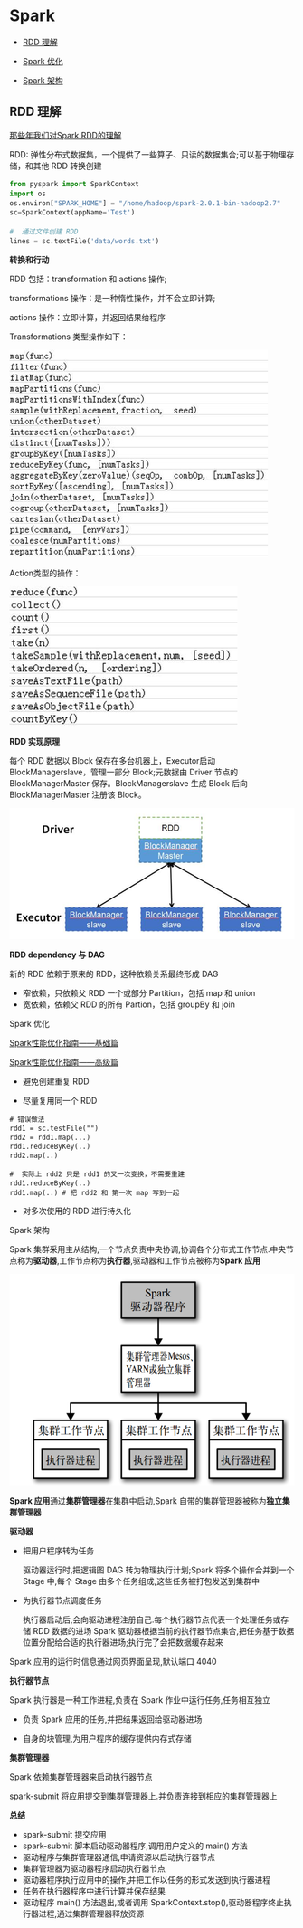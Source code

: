 
#  Spark

-  [RDD 理解](#id1)

-  [Spark 优化](#id2)

-  [Spark 架构](#id3)


<h2 id="id1">RDD 理解</h2>

[ 那些年我们对Spark RDD的理解](http://blog.csdn.net/stark_summer/article/details/50218641)

RDD: 弹性分布式数据集，一个提供了一些算子、只读的数据集合;可以基于物理存储，和其他 RDD  转换创建

```python
from pyspark import SparkContext
import os
os.environ["SPARK_HOME"] = "/home/hadoop/spark-2.0.1-bin-hadoop2.7"
sc=SparkContext(appName='Test')

#  通过文件创建 RDD
lines = sc.textFile('data/words.txt')
```


**转换和行动**

RDD 包括：transformation 和 actions 操作;

transformations 操作：是一种惰性操作，并不会立即计算;

actions 操作：立即计算，并返回结果给程序

Transformations 类型操作如下：

![enter description here][1]

Action类型的操作：

![enter description here][2]

**RDD 实现原理**

每个 RDD 数据以 Block 保存在多台机器上，Executor启动 BlockManagerslave，管理一部分 Block;元数据由 Driver 节点的 BlockManagerMaster 保存。BlockManagerslave 生成 Block 后向 BlockManagerMaster 注册该 Block。

![enter description here][3]


**RDD dependency 与 DAG**

新的 RDD 依赖于原来的 RDD，这种依赖关系最终形成 DAG

-  窄依赖，只依赖父 RDD 一个或部分 Partition，包括 map 和 union
-  宽依赖，依赖父 RDD 的所有 Partion，包括 groupBy 和 join



Spark  优化

[Spark性能优化指南——基础篇](https://zhuanlan.zhihu.com/p/21922826)

[Spark性能优化指南——高级篇](https://zhuanlan.zhihu.com/p/22024169)

-  避免创建重复 RDD

-  尽量复用同一个 RDD

```
# 错误做法
rdd1 = sc.testFile("")
rdd2 = rdd1.map(...)
rdd1.reduceByKey(..)
rdd2.map(..)

#  实际上 rdd2 只是 rdd1 的又一次变换，不需要重建
rdd1.reduceByKey(..)
rdd1.map(..) # 把 rdd2 和 第一次 map 写到一起
```
-  对多次使用的 RDD 进行持久化



Spark 架构


Spark 集群采用主从结构,一个节点负责中央协调,协调各个分布式工作节点.中央节点称为**驱动器**,工作节点称为**执行器**,驱动器和工作节点被称为**Spark 应用**


![enter description here][4]


**Spark 应用**通过**集群管理器**在集群中启动,Spark 自带的集群管理器被称为**独立集群管理器**


**驱动器**

-  把用户程序转为任务

	驱动器运行时,把逻辑图 DAG 转为物理执行计划;Spark 将多个操作合并到一个 Stage 中,每个 Stage 由多个任务组成,这些任务被打包发送到集群中

-  为执行器节点调度任务

	执行器启动后,会向驱动进程注册自己.每个执行器节点代表一个处理任务或存储 RDD 数据的进场
	Spark 驱动器根据当前的执行器节点集合,把任务基于数据位置分配给合适的执行器进场;执行完了会把数据缓存起来

Spark 应用的运行时信息通过网页界面呈现,默认端口 4040


**执行器节点**

Spark 执行器是一种工作进程,负责在 Spark 作业中运行任务,任务相互独立

-  负责 Spark 应用的任务,并把结果返回给驱动器进场

-  自身的块管理,为用户程序的缓存提供内存式存储


**集群管理器**

Spark 依赖集群管理器来启动执行器节点


spark-submit 将应用提交到集群管理器上.并负责连接到相应的集群管理器上


**总结**

-  spark-submit 提交应用
-  spark-submit 脚本启动驱动器程序,调用用户定义的 main() 方法
-  驱动程序与集群管理器通信,申请资源以启动执行器节点
-  集群管理器为驱动器程序启动执行器节点
-  驱动器程序执行应用中的操作,并把工作以任务的形式发送到执行器进程
-  任务在执行器程序中进行计算并保存结果
-  驱动程序 main() 方法退出,或者调用 SparkContext.stop(),驱动器程序终止执行器进程,通过集群管理器释放资源











  [1]: ./images/1481375279569.jpg "1481375279569.jpg"
  [2]: ./images/1481375319591.jpg "1481375319591.jpg"
  [3]: ./images/1481375728240.jpg "1481375728240.jpg"
  [4]: ./images/1481465621739.jpg "1481465621739.jpg"

